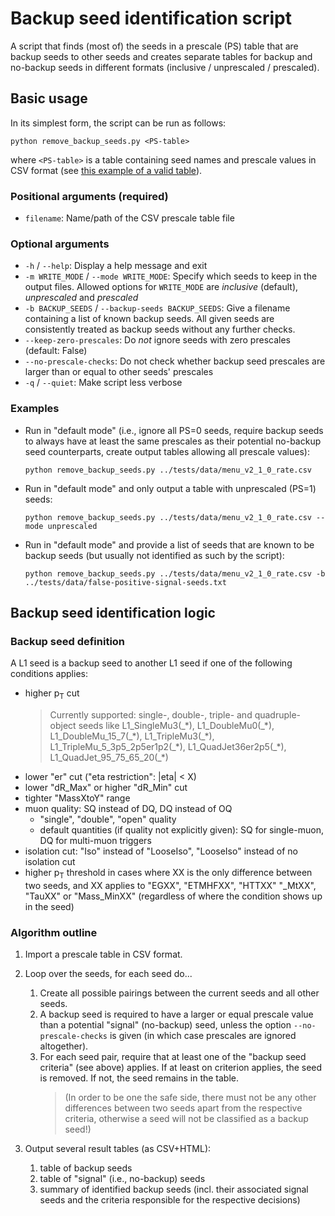# Backup seed identification script

A script that finds (most of) the seeds in a prescale (PS) table that are backup
seeds to other seeds and creates separate tables for backup and no-backup seeds
in different formats (inclusive / unprescaled / prescaled).

## Basic usage

In its simplest form, the script can be run as follows:
```
python remove_backup_seeds.py <PS-table>
```
where `<PS-table>` is a table containing seed names and prescale values in CSV
format (see [this example of a valid table](/tests/data/menu_v2_1_0_rate.csv)).

### Positional arguments (required)

- `filename`: Name/path of the CSV prescale table file

### Optional arguments

- `-h` / `--help`: Display a help message and exit
- `-m WRITE_MODE` / `--mode WRITE_MODE`: Specify which seeds to keep in the
  output files. Allowed options for `WRITE_MODE` are *inclusive* (default), *unprescaled* and
  *prescaled*
- `-b BACKUP_SEEDS` / `--backup-seeds BACKUP_SEEDS`: Give a filename containing
  a list of known backup seeds. All given seeds are consistently treated as
  backup seeds without any further checks.
- `--keep-zero-prescales`: Do *not* ignore seeds with zero prescales (default:
  False)
- `--no-prescale-checks`: Do not check whether backup seed prescales are larger
  than or equal to other seeds' prescales
- `-q` / `--quiet`: Make script less verbose

### Examples

- Run in "default mode" (i.e., ignore all PS=0 seeds, require backup seeds to
  always have at least the same prescales as their potential no-backup seed
  counterparts, create output tables allowing all prescale values):
  ```
  python remove_backup_seeds.py ../tests/data/menu_v2_1_0_rate.csv
  ```

- Run in "default mode" and only output a table with unprescaled (PS=1) seeds:
  ```
  python remove_backup_seeds.py ../tests/data/menu_v2_1_0_rate.csv --mode unprescaled
  ```

- Run in "default mode" and provide a list of seeds that are known to be
  backup seeds (but usually not identified as such by the script):
  ```
  python remove_backup_seeds.py ../tests/data/menu_v2_1_0_rate.csv -b ../tests/data/false-positive-signal-seeds.txt
  ```

## Backup seed identification logic

### Backup seed definition

A L1 seed is a backup seed to another L1 seed if one of the following conditions
applies:
- higher p<sub>T</sub> cut
  > Currently supported: single-, double-, triple- and quadruple-object seeds
    like L1_SingleMu3(\_\*), L1_DoubleMu0(\_\*), L1_DoubleMu_15_7(\_\*),
	L1_TripleMu3(\_\*), L1_TripleMu_5_3p5_2p5er1p2(\_\*),
	L1_QuadJet36er2p5(\_\*), L1_QuadJet_95_75_65_20(\_\*)
- lower "er" cut ("eta restriction": |eta| < X)
- lower "dR_Max" or higher "dR_Min" cut
- tighter "MassXtoY" range
- muon quality: SQ instead of DQ, DQ instead of OQ
  - "single", "double", "open" quality
  - default quantities (if quality not explicitly given): SQ for single-muon,
    DQ for multi-muon triggers
- isolation cut: "Iso" instead of "LooseIso", "LooseIso" instead of no isolation
  cut
- higher p<sub>T</sub> threshold in cases where XX is the only difference
  between two seeds, and XX applies to "EGXX", "ETMHFXX", "HTTXX" "_MtXX",
  "TauXX" or "Mass_MinXX" (regardless of where the condition shows up in the
  seed)

### Algorithm outline

1) Import a prescale table in CSV format.

1) Loop over the seeds, for each seed do...
    1) Create all possible pairings between the current seeds and all other
	   seeds.
	1) A backup seed is required to have a larger or equal prescale value than
	   a potential "signal" (no-backup) seed, unless the option
	   `--no-prescale-checks` is given (in which case prescales are ignored
	   altogether).
    1) For each seed pair, require that at least one of the "backup seed
	   criteria" (see above) applies. If at least on criterion applies, the seed
	   is removed. If not, the seed remains in the table.
	   > (In order to be one the safe side, there must not be any other
	   differences between two seeds apart from the respective criteria,
	   otherwise a seed will not be classified as a backup seed!)

1) Output several result tables (as CSV+HTML):
    1) table of backup seeds
    1) table of "signal" (i.e., no-backup) seeds
    1) summary of identified backup seeds (incl. their associated signal seeds
	   and the criteria responsible for the respective decisions)
